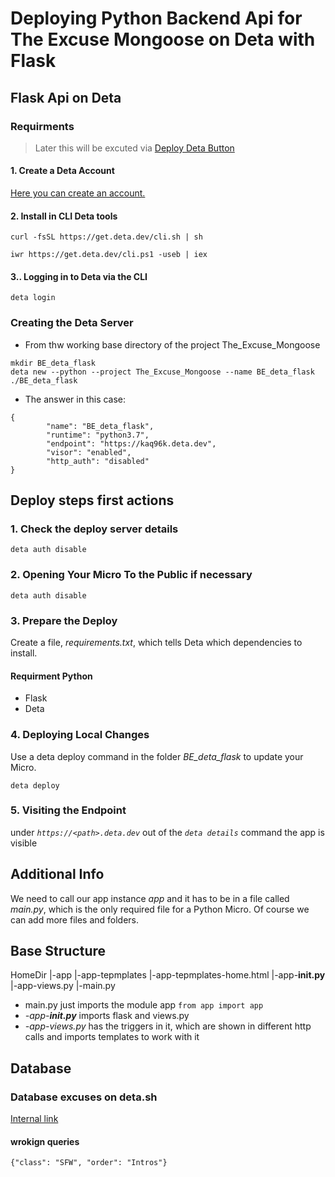 # Deploying Python Backend Api for The Excuse Mongoose on Deta with Flask

## Flask Api on Deta

### Requirments

> Later this will be excuted via [Deploy Deta Button](https://docs.deta.sh/docs/micros/deploy_to_deta_button)

#### 1. Create a Deta Account

[Here you can create an account.](https://web.deta.sh/)

#### 2. Install in CLI Deta tools

```=bash
curl -fsSL https://get.deta.dev/cli.sh | sh
```

```=psh
iwr https://get.deta.dev/cli.ps1 -useb | iex
```

#### 3.. Logging in to Deta via the CLI

```=bash
deta login
```

### Creating the Deta Server

- From thw working base directory of the project The_Excuse_Mongoose

```=bash
mkdir BE_deta_flask
deta new --python --project The_Excuse_Mongoose --name BE_deta_flask ./BE_deta_flask
```

- The answer in this case:

```=json
{
        "name": "BE_deta_flask",
        "runtime": "python3.7",
        "endpoint": "https://kaq96k.deta.dev",
        "visor": "enabled",
        "http_auth": "disabled"
}
```

## Deploy steps first actions

### 1. Check the deploy server details

```=bash
deta auth disable
```

### 2. Opening Your Micro To the Public if necessary

```=bash
deta auth disable
```

### 3. Prepare the Deploy

Create a file, *requirements.txt*, which tells Deta which dependencies to install.

#### Requirment Python

- Flask
- Deta

### 4. Deploying Local Changes

Use a deta deploy command in the folder *BE_deta_flask* to update your Micro.

```=bash
deta deploy
```

### 5. Visiting the Endpoint

under *`https://<path>.deta.dev`* out of the *`deta details`* command the app is visible

## Additional Info

We need to call our app instance *app* and it has to be in a file called *main.py*, which is the only required file for a Python Micro. Of course we can add more files and folders.

## Base Structure

HomeDir
|-app
|-app-tepmplates
|-app-tepmplates-home.html
|-app-__init.py__
|-app-views.py
|-main.py

- main.py just imports the module app `from app import app`
- *-app-__init.py__* imports flask and views.py
- *-app-views.py* has the triggers in it, which are shown in different http calls and imports templates to work with it

## Database

### Database excuses on deta.sh

[Internal link](https://web.deta.sh/home/universalamateur/default/bases/excuses)

#### wrokign queries

```=other
{"class": "SFW", "order": "Intros"}
```
